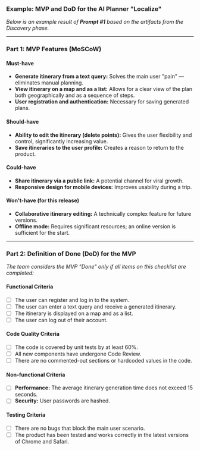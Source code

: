 ### **Example: MVP and DoD for the AI Planner "Localize"**
*Below is an example result of **Prompt #1** based on the artifacts from the Discovery phase.*

---

### **Part 1: MVP Features (MoSCoW)**

#### **Must-have**
*   **Generate itinerary from a text query:** Solves the main user "pain" — eliminates manual planning.
*   **View itinerary on a map and as a list:** Allows for a clear view of the plan both geographically and as a sequence of steps.
*   **User registration and authentication:** Necessary for saving generated plans.

#### **Should-have**
*   **Ability to edit the itinerary (delete points):** Gives the user flexibility and control, significantly increasing value.
*   **Save itineraries to the user profile:** Creates a reason to return to the product.

#### **Could-have**
*   **Share itinerary via a public link:** A potential channel for viral growth.
*   **Responsive design for mobile devices:** Improves usability during a trip.

#### **Won't-have (for this release)**
*   **Collaborative itinerary editing:** A technically complex feature for future versions.
*   **Offline mode:** Requires significant resources; an online version is sufficient for the start.

---

### **Part 2: Definition of Done (DoD) for the MVP**

*The team considers the MVP "Done" only if all items on this checklist are completed:*

#### **Functional Criteria**
- [ ] The user can register and log in to the system.
- [ ] The user can enter a text query and receive a generated itinerary.
- [ ] The itinerary is displayed on a map and as a list.
- [ ] The user can log out of their account.

#### **Code Quality Criteria**
- [ ] The code is covered by unit tests by at least 60%.
- [ ] All new components have undergone Code Review.
- [ ] There are no commented-out sections or hardcoded values in the code.

#### **Non-functional Criteria**
- [ ] **Performance:** The average itinerary generation time does not exceed 15 seconds.
- [ ] **Security:** User passwords are hashed.

#### **Testing Criteria**
- [ ] There are no bugs that block the main user scenario.
- [ ] The product has been tested and works correctly in the latest versions of Chrome and Safari.
